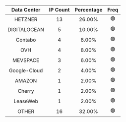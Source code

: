 | Data Center | IP Count | Percentage | Freq |
|:------------:|:--------:|:-----------:|:-----:|
| HETZNER | 13 | 26.00% | 🟢 |
| DIGITALOCEAN | 5 | 10.00% | 🟢 |
| Contabo | 4 | 8.00% | 🟢 |
| OVH | 4 | 8.00% | 🟢 |
| MEVSPACE | 3 | 6.00% | 🟢 |
| Google-Cloud | 2 | 4.00% | 🟢 |
| AMAZON | 1 | 2.00% | 🟢 |
| Cherry | 1 | 2.00% | 🟢 |
| LeaseWeb | 1 | 2.00% | 🟢 |
| OTHER | 16 | 32.00% | 🟢 |